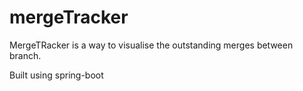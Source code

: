 mergeTracker
=============

MergeTRacker is a way to visualise the outstanding merges between branch.

Built using spring-boot